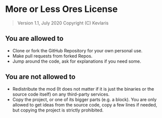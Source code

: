 # More or Less Ores License
> Version 1.1, July 2020
> Copyright (C) Kevlaris

## You are **allowed** to
- Clone or fork the GitHub Repository for your own personal use.
- Make pull requests from forked Repos.
- Jump around the code, ask for explanations if you need some.

## You are **not allowed** to
- Redistribute the mod (It does not matter if it is just the binaries or the source code itself) on any third-party services.
- Copy the project, or one of its bigger parts (e.g. a block). You are only allowed to get ideas from the source code, copy a few lines if needed, but copying the project is strictly prohibited.

